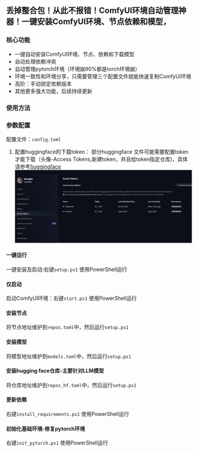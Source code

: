 ## 丢掉整合包！从此不报错！ComfyUI环境自动管理神器！一键安装ComfyUI环境、节点依赖和模型，

### 核心功能
- 一键自动安装ComfyUI环境、节点、依赖和下载模型
- 自动处理依赖冲突
- 自动管理pytorch环境（环境崩90%都是torch环境崩）
- 环境一致性和环境分享，只需要管理三个配置文件就能快速复制ComfyUI环境
- 高阶：手动锁定依赖版本
- 其他更多强大功能，后续持续更新

### 使用方法

### 参数配置
配置文件：`config.toml`
1. 配置huggingface的下载token： 部分huggingface 文件可能需要配置token才能下载（头像-Access Tokens,新建token，并且给token指定仓库)，具体请参考[huggingface](https://huggingface.co/models)
![](./public/hf_token.png)
#### 一键运行
一键安装及启动:右键`setup.ps1` 使用PowerShell运行

#### 仅启动
启动ComfyUI环境：右键`start.ps1` 使用PowerShell运行

#### 安装节点
将节点地址维护到`repos.toml`中，然后运行`setup.ps1`

#### 安装模型
将模型地址维护到`models.toml`中，然后运行`setup.ps1`

#### 安装hugging face仓库-主要针对LLM模型
将仓库地址维护到`repos_hf.toml`中，然后运行`setup.ps1`

#### 更新依赖
右键`install_requirements.ps1` 使用PowerShell运行

#### 初始化基础环境-修复pytorch环境
右键`init_pytorch.ps1` 使用PowerShell运行